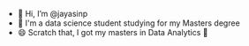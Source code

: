 - 👋 Hi, I’m @jayasinp
- 👀 I'm a data science student studying for my Masters degree
- 😄 Scratch that, I got my masters in Data Analytics 🥳
<!---
jayasinp/jayasinp is a ✨ special ✨ repository because its `README.md` (this file) appears on your GitHub profile.
You can click the Preview link to take a look at your changes.
--->
